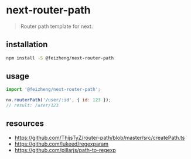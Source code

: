 # next-router-path
> Router path template for next.

## installation
```bash
npm install -S @feizheng/next-router-path
```

## usage
```js
import '@feizheng/next-router-path';

nx.routerPath('/user/:id', { id: 123 });
// result: /user/123
```

## resources
- https://github.com/ThijsTyZ/router-path/blob/master/src/createPath.ts
- https://github.com/lukeed/regexparam
- https://github.com/pillarjs/path-to-regexp
